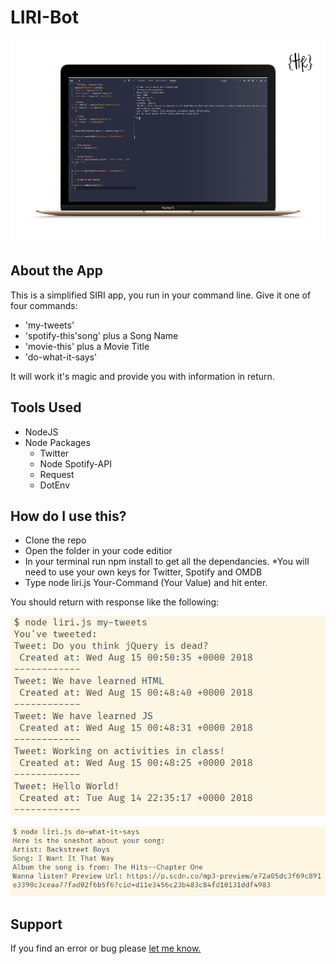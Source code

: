 # LIRI-Bot

![Game Preview](Images/LiriBot.png)

## About the App

This is a simplified SIRI app, you run in your command line. Give it one of four commands:

- 'my-tweets'
- 'spotify-this'song' plus a Song Name
- 'movie-this' plus a Movie Title
- 'do-what-it-says'

It will work it's magic and provide you with information in return.

## Tools Used

- NodeJS
- Node Packages
  - Twitter
  - Node Spotify-API
  - Request
  - DotEnv

## How do I use this?

- Clone the repo
- Open the folder in your code editior
- In your terminal run npm install to get all the dependancies.
  \*You will need to use your own keys for Twitter, Spotify and OMDB
- Type node liri.js Your-Command (Your Value) and hit enter.

You should return with response like the following:

![myTweets](Images/myTweets.png)

![dowhatitsays](Images/dowhatitsays.png)

## Support

If you find an error or bug please [let me know.](https://github.com/CopperCo/LIRI-Bot/issues)
